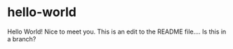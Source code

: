 # hello-world
Hello World! Nice to meet you.
This is an edit to the README file.... Is this in a branch?
